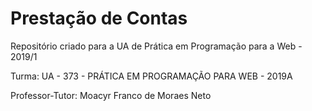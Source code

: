 # Prestação de Contas
Repositório criado para a UA de Prática em Programação para a Web - 2019/1

Turma: UA - 373 - PRÁTICA EM PROGRAMAÇÃO PARA WEB - 2019A

Professor-Tutor: Moacyr Franco de Moraes Neto
